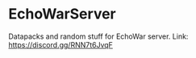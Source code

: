 # EchoWarServer
Datapacks and random stuff for EchoWar server. Link: https://discord.gg/RNN7t6JvqF 
